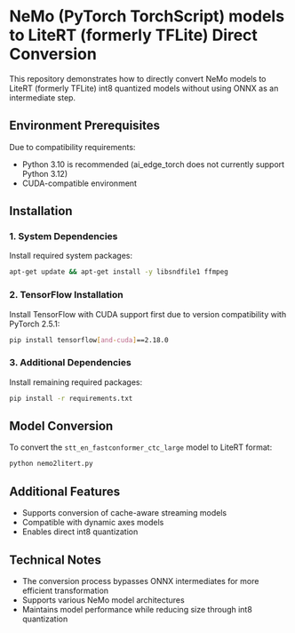 # NeMo (PyTorch TorchScript) models to LiteRT (formerly TFLite) Direct Conversion

This repository demonstrates how to directly convert NeMo models to LiteRT (formerly TFLite) int8 quantized models without using ONNX as an intermediate step.

## Environment Prerequisites

Due to compatibility requirements:
- Python 3.10 is recommended (ai_edge_torch does not currently support Python 3.12)
- CUDA-compatible environment

## Installation

### 1. System Dependencies
Install required system packages:
```bash
apt-get update && apt-get install -y libsndfile1 ffmpeg
```

### 2. TensorFlow Installation
Install TensorFlow with CUDA support first due to version compatibility with PyTorch 2.5.1:
```bash
pip install tensorflow[and-cuda]==2.18.0
```

### 3. Additional Dependencies
Install remaining required packages:
```bash
pip install -r requirements.txt
```

## Model Conversion

To convert the `stt_en_fastconformer_ctc_large` model to LiteRT format:
```bash
python nemo2litert.py
```

## Additional Features

- Supports conversion of cache-aware streaming models
- Compatible with dynamic axes models
- Enables direct int8 quantization

## Technical Notes

- The conversion process bypasses ONNX intermediates for more efficient transformation
- Supports various NeMo model architectures
- Maintains model performance while reducing size through int8 quantization
